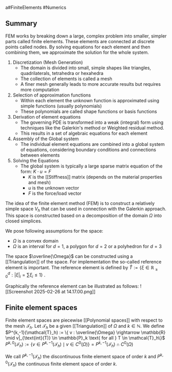 a#FiniteElements #Numerics 
## Summary

FEM works by breaking down a large, complex problem into smaller, simpler parts called finite elements. These elements are connected at discrete points called nodes. By solving equations for each element and then combining them, we approximate the solution for the whole system. 

1. Discretization (Mesh Generation)
	- The domain is divided into small, simple shapes like triangles, quadrilaterals, tetrahedra or hexahedra
	- The collection of elements is called a mesh
	- A finer mesh generally leads to more accurate results but requires more computation
2. Selection of approximation functions
	- Within each element the unknown function is approximated using simple functions (usually polynomials)
	- These polynomials are called shape functions or basis functions
3. Derivation of element equations
	- The governing PDE is transformed into a weak (integral) form using techniques like the Galerkin's method or Weighted residual method.
	- This results in a set of algebraic equations for each element
4. Assembly of the Global system
	- The individual element equations are combined into a global system of equations, considering boundary conditions and connections between elements
5. Solving the Equations
	- The global system is typically a large sparse matrix equation of the form: $K \cdot u = F$
		- $K$ is the [[Stiffness]] matrix (depends on the material properties and mesh)
		- $u$ is the unknown vector
		-  $F$ is the force/load vector

The idea of the finite element method (FEM) is to construct a relatively simple space $V_h$ that can be used in connection with the Galerkin approach. This space is constructed based on a decomposition of the domain $\Omega$ into closed simplices.


We pose following assumptions for the space:
- $\Omega$ is a convex domain
- $\Omega$ is an interval for $d=1$, a polygon for $d=2$ or a polyhedron for $d=3$

The space $\overline{\Omega}$ can be constructed using a [[Triangulation]] of the space. For implementation the so-called reference element is important. The reference element is defined by $\hat{T} := \{ \xi \in \mathbb{R}^d_{\geq 0}: |\xi|_i = \sum \xi_i \leq 1\}$ .

Graphically the reference element can be illustrated as follows:
![[Screenshot 2025-02-26 at 14.17.00.png]]


## Finite element spaces

Finite element spaces are piecewise [[Polynomial spaces]] with respect to the mesh $\mathcal{T}_h$. 
Let $\mathcal{T}_h$ be a given [[Triangulation]] of $\Omega$ and $k\in \mathbb{N}$. We define
$P^{k,-1}(\mathcal{T}_h) := \{ v : \overline{\Omega} \rightarrow \mathbb{R} \mid v|_{\text{int}(T)} \in \mathbb{P}_k  \text{ for all } T \in \mathcal{T}_h\}$
$P^{k,0} (\mathcal{T}_h) := \{v \in P^{k,-1}(\mathcal{T}_h) \mid v \in C^0 (\Omega)\} = P^{k,-1} (\mathcal{T}_h) \cap C^0 (\Omega)$

We call $P^{k,-1}(\mathcal{T}_h)$ the discontinuous finite element space of order $k$ and $P^{k,0} (\mathcal{T}_h)$ the continuous finite element space of order $k$.
 